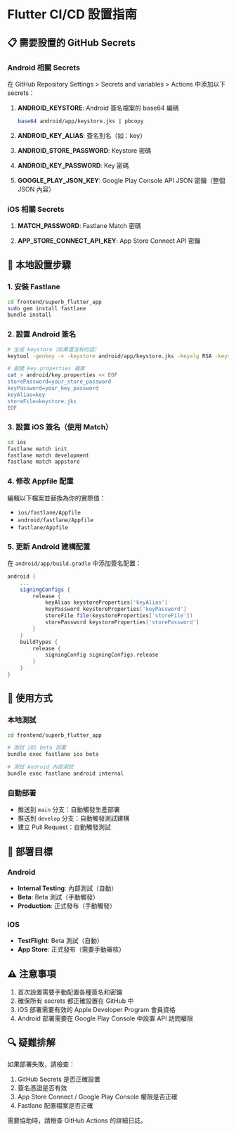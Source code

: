 # Flutter CI/CD 設置指南

## 📋 需要設置的 GitHub Secrets

### Android 相關 Secrets
在 GitHub Repository Settings > Secrets and variables > Actions 中添加以下 secrets：

1. **ANDROID_KEYSTORE**: Android 簽名檔案的 base64 編碼
   ```bash
   base64 android/app/keystore.jks | pbcopy
   ```

2. **ANDROID_KEY_ALIAS**: 簽名別名（如：key）

3. **ANDROID_STORE_PASSWORD**: Keystore 密碼

4. **ANDROID_KEY_PASSWORD**: Key 密碼

5. **GOOGLE_PLAY_JSON_KEY**: Google Play Console API JSON 密鑰（整個 JSON 內容）

### iOS 相關 Secrets
1. **MATCH_PASSWORD**: Fastlane Match 密碼

2. **APP_STORE_CONNECT_API_KEY**: App Store Connect API 密鑰

## 🔧 本地設置步驟

### 1. 安裝 Fastlane
```bash
cd frontend/superb_flutter_app
sudo gem install fastlane
bundle install
```

### 2. 設置 Android 簽名
```bash
# 生成 keystore（如果還沒有的話）
keytool -genkey -v -keystore android/app/keystore.jks -keyalg RSA -keysize 2048 -validity 10000 -alias key

# 創建 key.properties 檔案
cat > android/key.properties << EOF
storePassword=your_store_password
keyPassword=your_key_password
keyAlias=key
storeFile=keystore.jks
EOF
```

### 3. 設置 iOS 簽名（使用 Match）
```bash
cd ios
fastlane match init
fastlane match development
fastlane match appstore
```

### 4. 修改 Appfile 配置
編輯以下檔案並替換為你的實際值：
- `ios/fastlane/Appfile`
- `android/fastlane/Appfile`
- `fastlane/Appfile`

### 5. 更新 Android 建構配置
在 `android/app/build.gradle` 中添加簽名配置：

```gradle
android {
    ...
    signingConfigs {
        release {
            keyAlias keystoreProperties['keyAlias']
            keyPassword keystoreProperties['keyPassword']
            storeFile file(keystoreProperties['storeFile'])
            storePassword keystoreProperties['storePassword']
        }
    }
    buildTypes {
        release {
            signingConfig signingConfigs.release
        }
    }
}
```

## 🚀 使用方式

### 本地測試
```bash
cd frontend/superb_flutter_app

# 測試 iOS beta 部署
bundle exec fastlane ios beta

# 測試 Android 內部測試
bundle exec fastlane android internal
```

### 自動部署
- 推送到 `main` 分支：自動觸發生產部署
- 推送到 `develop` 分支：自動觸發測試建構
- 建立 Pull Request：自動觸發測試

## 📱 部署目標

### Android
- **Internal Testing**: 內部測試（自動）
- **Beta**: Beta 測試（手動觸發）
- **Production**: 正式發布（手動觸發）

### iOS
- **TestFlight**: Beta 測試（自動）
- **App Store**: 正式發布（需要手動審核）

## ⚠️ 注意事項

1. 首次設置需要手動配置各種簽名和密鑰
2. 確保所有 secrets 都正確設置在 GitHub 中
3. iOS 部署需要有效的 Apple Developer Program 會員資格
4. Android 部署需要在 Google Play Console 中設置 API 訪問權限

## 🔍 疑難排解

如果部署失敗，請檢查：
1. GitHub Secrets 是否正確設置
2. 簽名憑證是否有效
3. App Store Connect / Google Play Console 權限是否正確
4. Fastlane 配置檔案是否正確

需要協助時，請檢查 GitHub Actions 的詳細日誌。
